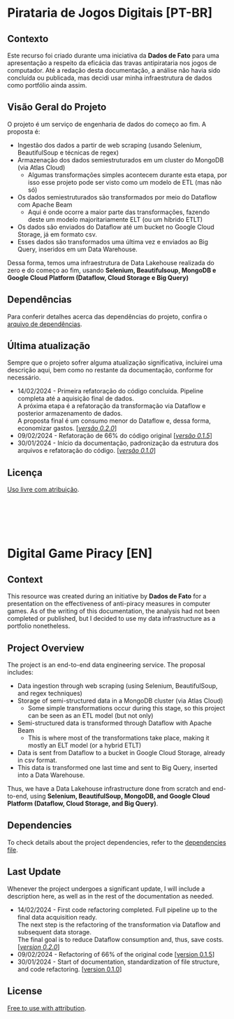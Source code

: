 # Pirataria de Jogos Digitais [PT-BR]

## Contexto
Este recurso foi criado durante uma iniciativa da **Dados de Fato** para uma apresentação a respeito da eficácia das travas antipirataria nos jogos de computador. Até a redação desta documentação, a análise não havia sido concluída ou publicada, mas decidi usar minha infraestrutura de dados como portfólio ainda assim.

## Visão Geral do Projeto
O projeto é um serviço de engenharia de dados do começo ao fim. A proposta é:
* Ingestão dos dados a partir de web scraping (usando Selenium, BeautifulSoup e técnicas de regex)
* Armazenação dos dados semiestruturados em um cluster do MongoDB (via Atlas Cloud)
  * Algumas transformações simples acontecem durante esta etapa, por isso esse projeto pode ser visto como um modelo de ETL (mas não só)
* Os dados semiestruturados são transformados por meio do Dataflow com Apache Beam
  * Aqui é onde ocorre a maior parte das transformações, fazendo deste um modelo majoritariamente ELT (ou um híbrido ETLT)
* Os dados são enviados do Dataflow até um bucket no Google Cloud Storage, já em formato csv.
* Esses dados são transformados uma última vez e enviados ao Big Query, inseridos em um Data Warehouse.

Dessa forma, temos uma infraestrutura de Data Lakehouse realizada do zero e do começo ao fim, usando **Selenium, Beautifulsoup, MongoDB e Google Cloud Platform (Dataflow, Cloud Storage e Big Query)**

## Dependências
Para conferir detalhes acerca das dependências do projeto, confira o [arquivo de dependências](pyproject.toml).

## Última atualização
Sempre que o projeto sofrer alguma atualização significativa, incluirei uma descrição aqui, bem como no restante da documentação, conforme for necessário.
* 14/02/2024 - Primeira refatoração do código concluída. Pipeline completa até a aquisição final de dados.<br>A próxima etapa é a refatoração da transformação via Dataflow e posterior armazenamento de dados.<br>A proposta final é um consumo menor do Dataflow e, dessa forma, economizar gastos. [<u>*versão 0.2.0*</u>]
* 09/02/2024 - Refatoração de 66% do código original [<u>*versão 0.1.5*</u>]
* 30/01/2024 - Início da documentação, padronização da estrutura dos arquivos e refatoração do código. [<u>*versão 0.1.0*</u>]

## Licença
[Uso livre com atribuição](LICENSE.md).

<br><br><br><br>
# Digital Game Piracy [EN]
## Context
This resource was created during an initiative by **Dados de Fato** for a presentation on the effectiveness of anti-piracy measures in computer games. As of the writing of this documentation, the analysis had not been completed or published, but I decided to use my data infrastructure as a portfolio nonetheless.

## Project Overview
The project is an end-to-end data engineering service. The proposal includes:

* Data ingestion through web scraping (using Selenium, BeautifulSoup, and regex techniques)
* Storage of semi-structured data in a MongoDB cluster (via Atlas Cloud)
  * Some simple transformations occur during this stage, so this project can be seen as an ETL model (but not only)
* Semi-structured data is transformed through Dataflow with Apache Beam
  * This is where most of the transformations take place, making it mostly an ELT model (or a hybrid ETLT)
* Data is sent from Dataflow to a bucket in Google Cloud Storage, already in csv format.
* This data is transformed one last time and sent to Big Query, inserted into a Data Warehouse.

Thus, we have a Data Lakehouse infrastructure done from scratch and end-to-end, using **Selenium, BeautifulSoup, MongoDB, and Google Cloud Platform (Dataflow, Cloud Storage, and Big Query)**.

## Dependencies
To check details about the project dependencies, refer to the [dependencies file](pyproject.toml).

## Last Update
Whenever the project undergoes a significant update, I will include a description here, as well as in the rest of the documentation as needed.

* 14/02/2024 - First code refactoring completed. Full pipeline up to the final data acquisition ready.<br>The next step is the refactoring of the transformation via Dataflow and subsequent data storage.<br>The final goal is to reduce Dataflow consumption and, thus, save costs. [<u>*version 0.2.0*</u>]
* 09/02/2024 - Refactoring of 66% of the original code [<u>version 0.1.5</u>]
* 30/01/2024 - Start of documentation, standardization of file structure, and code refactoring. [<u>version 0.1.0</u>]

## License
[Free to use with attribution](LICENSE.md).